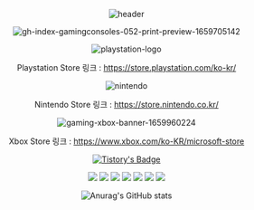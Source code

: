 <div align="center">

 ![header](https://capsule-render.vercel.app/api?type=slice&text=Console%20Game!&fontSize=50&rotate=25&height=300&fontAlign=80&fontAlignY=30)

 
![gh-index-gamingconsoles-052-print-preview-1659705142](https://user-images.githubusercontent.com/120348491/208377574-6894cd65-bfe0-4539-bb1f-86471256e2fc.jpg)
 
![playstation-logo](https://user-images.githubusercontent.com/120348491/208379886-0cc28ad8-5f12-47ea-9d49-88ec69e034ad.jpg)




Playstation Store 링크 : https://store.playstation.com/ko-kr/

![nintendo](https://user-images.githubusercontent.com/120348491/208379503-d597716e-2cb3-47e8-9f43-d24d3fa94ded.png)



Nintendo Store 링크 : https://store.nintendo.co.kr/


![gaming-xbox-banner-1659960224](https://user-images.githubusercontent.com/120348491/208379804-16fbcfc6-dcd3-40e1-b023-1c88e682cd29.png)


Xbox Store 링크 : https://www.xbox.com/ko-KR/microsoft-store
 
 

[![Tistory's Badge](https://github-readme-tistory-card.vercel.app/api/badge?name=Ghost_blog&theme=dark)](https://ghostwing17.tistory.com)

 

<img src="https://img.shields.io/badge/Python-3776AB?style=flat-square&logo=Python&logoColor=white"/>

<img src="https://img.shields.io/badge/Amazon AWS-232F3E?style=flat-square&logo=Amazon%20AWS&logoColor=white"/>

<img src="https://img.shields.io/badge/MySql-4479A1?style=flat-square&logo=mysql&logoColor=white">
 
<img src="https://img.shields.io/badge/Github-181717?style=flat-square&logo=github&logoColor=white"> 
 
<img src="https://img.shields.io/badge/Linux-FCC624?style=flat-square&logo=linux&logoColor=black">
 
<img src="https://img.shields.io/badge/Java-007396?style=flat-square&logo=Java&logoColor=white">

<img src="https://img.shields.io/badge/Android-3DDC84?style=flat-square&logo=Android&logoColor=white"/>


![Anurag's GitHub stats](https://github-readme-stats.vercel.app/api?username=Ghostblack17&show_icons=true&theme=tokyonight)
 
</div>

